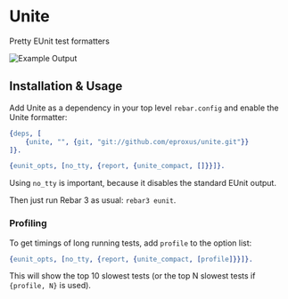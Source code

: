 Unite
=====

Pretty EUnit test formatters

![Example Output](https://raw.github.com/eproxus/unite/master/screenshot.png)

Installation & Usage
--------------------

Add Unite as a dependency in your top level `rebar.config` and enable the Unite formatter:

```erlang
{deps, [
    {unite, "", {git, "git://github.com/eproxus/unite.git"}}
]}.

{eunit_opts, [no_tty, {report, {unite_compact, []}}]}.
```

Using `no_tty` is important, because it disables the standard EUnit output.

Then just run Rebar 3 as usual: `rebar3 eunit`.

### Profiling

To get timings of long running tests, add `profile` to the option list:

```erlang
{eunit_opts, [no_tty, {report, {unite_compact, [profile]}}]}.
```

This will show the top 10 slowest tests (or the top N slowest tests if `{profile, N}` is used).
